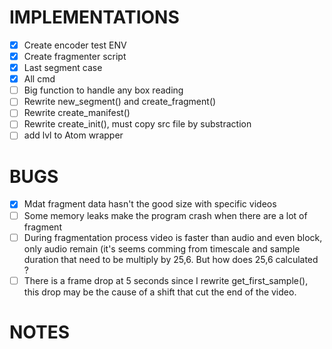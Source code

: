# IMPLEMENTATIONS

- [x] Create encoder test ENV
- [x] Create fragmenter script 
- [x] Last segment case
- [x] All cmd
- [ ] Big function to handle any box reading
- [ ] Rewrite new_segment() and create_fragment()
- [ ] Rewrite create_manifest()
- [ ] Rewrite create_init(), must copy src file by substraction
- [ ] add lvl to Atom wrapper

# BUGS

- [x] Mdat fragment data hasn't the good size with specific videos
- [ ] Some memory leaks make the program crash when there are a lot of fragment
- [ ] During fragmentation process video is faster than audio and even block, only audio remain (it's seems comming from timescale and sample duration that need to be multiply by 25,6. But how does 25,6 calculated ?
- [ ] There is a frame drop at 5 seconds since I rewrite get_first_sample(),
  this drop may be the cause of a shift that cut the end of the video.

# NOTES

